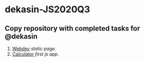 # dekasin-JS2020Q3
## Copy repository with completed tasks for @dekasin

1. [Webdev](https://dekasin.github.io/dekasin-JS2020Q3-clone-/webdev/)
  _static page_.
1. [Calculator](https://dekasin.github.io/dekasin-JS2020Q3-clone-/calculator/)
  _first js app_.
